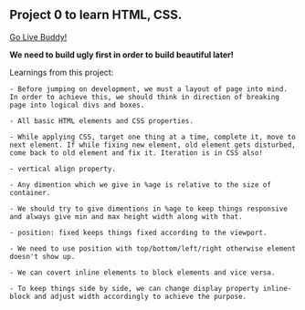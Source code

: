 ## Project 0 to learn HTML, CSS.

[Go Live Buddy!](https://tushar-ojha-blog-project-0.netlify.app/)

**We need to build ugly first in order to build beautiful later!**

Learnings from this project:

    - Before jumping on development, we must a layout of page into mind. In order to achieve this, we should think in direction of breaking page into logical divs and boxes.

    - All basic HTML elements and CSS properties.

    - While applying CSS, target one thing at a time, complete it, move to next element. If while fixing new element, old element gets disturbed, come back to old element and fix it. Iteration is in CSS also!

    - vertical align property.

    - Any dimention which we give in %age is relative to the size of container.

    - We should try to give dimentions in %age to keep things responsive and always give min and max height width along with that.

    - position: fixed keeps things fixed according to the viewport.
    
    - We need to use position with top/bottom/left/right otherwise element doesn't show up.

    - We can covert inline elements to block elements and vice versa.

    - To keep things side by side, we can change display property inline-block and adjust width accordingly to achieve the purpose.


